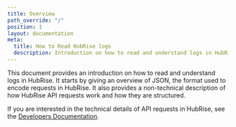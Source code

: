 ```yaml
---
title: Overview
path_override: "/"
position: 1
layout: documentation
meta:
  title: How to Read HubRise logs
  description: Introduction on how to read and understand logs in HubRise.
---
```


This document provides an introduction on how to read and understand logs in HubRise. It starts by giving an overview of JSON, the format used to encode requests in HubRise. It also provides a non-technical description of how HubRise API requests work and how they are structured.

If you are interested in the technical details of API requests in HubRise, see the [Developers Documentation](/developers/api/general-concepts/).
